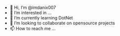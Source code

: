- 👋 Hi, I’m @imdanix007
- 👀 I’m interested in ...
- 🌱 I’m currently learning DotNet
- 💞️ I’m looking to collaborate on opensource projects
- 📫 How to reach me ...

<!---
imdanix007/imdanix007 is a ✨ special ✨ repository because its `README.md` (this file) appears on your GitHub profile.
You can click the Preview link to take a look at your changes.
--->
